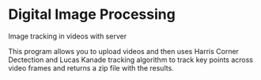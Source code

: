 # Digital Image Processing
Image tracking in videos with server

This program allows you to upload videos and then uses Harris Corner Dectection and Lucas Kanade tracking algorithm to track key points across video frames and returns a zip file with the results. 
